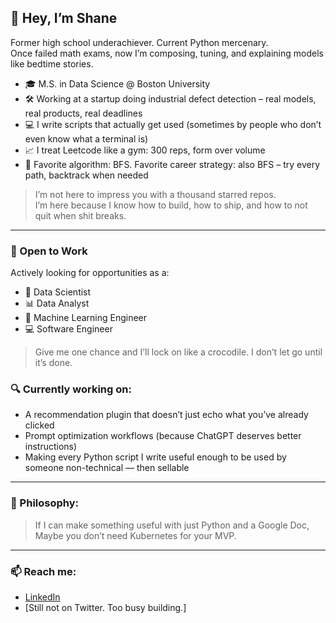 ## 👋 Hey, I’m Shane

Former high school underachiever. Current Python mercenary.  
Once failed math exams, now I’m composing, tuning, and explaining models like bedtime stories.

- 🎓 M.S. in Data Science @ Boston University  
- 🛠 Working at a startup doing industrial defect detection – real models, real products, real deadlines  
- 💻 I write scripts that actually get used (sometimes by people who don’t even know what a terminal is)  
- 📈 I treat Leetcode like a gym: 300 reps, form over volume  
- 🧠 Favorite algorithm: BFS. Favorite career strategy: also BFS – try every path, backtrack when needed

> I’m not here to impress you with a thousand starred repos.  
> I’m here because I know how to build, how to ship, and how to not quit when shit breaks.

---

### 💼 Open to Work

Actively looking for opportunities as a:
- 🧠 Data Scientist
- 📊 Data Analyst
- 🤖 Machine Learning Engineer
- 💻 Software Engineer

> Give me one chance and I’ll lock on like a crocodile. I don’t let go until it’s done.


### 🔍 Currently working on:
- A recommendation plugin that doesn’t just echo what you’ve already clicked  
- Prompt optimization workflows (because ChatGPT deserves better instructions)  
- Making every Python script I write useful enough to be used by someone non-technical — then sellable

---

### 💬 Philosophy:
> If I can make something useful with just Python and a Google Doc,  
> Maybe you don’t need Kubernetes for your MVP.

---

### 📫 Reach me:
- [LinkedIn](https://www.linkedin.com/in/shane-li-882388201/)
- [Still not on Twitter. Too busy building.]

